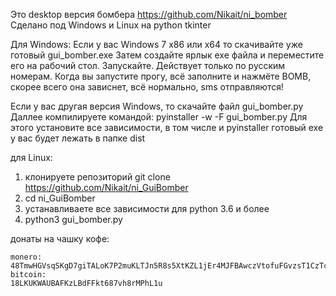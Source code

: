 Это desktop версия бомбера https://github.com/Nikait/ni_bomber 
Сделано под Windows и Linux на python tkinter

Для Windows:
Если у вас Windows 7 x86 или x64 то скачивайте уже готовый gui_bomber.exe
Затем создайте ярлык exe файла и переместите его на рабочий стол.
Запускайте. Действует только по русским номерам. 
Когда вы запустите прогу, всё заполните и нажмёте BOMB, 
скорее всего она зависнет, всё нормально, sms отправляются!

Если у вас другая версия Windows, то скачайте файл gui_bomber.py
Даллее компилируете командой: pyinstaller -w -F gui_bomber.py
Для этого установите все зависимости, в том числе и pyinstaller
готовый exe у вас будет лежать в папке dist

для Linux:
1) клонируете репозиторий git clone https://github.com/Nikait/ni_GuiBomber
2) cd ni_GuiBomber
3) устанавливаете все зависимости для python 3.6 и более
4) python3 gui_bomber.py

донаты на чашку кофе:

    monero: 
    48TmwHGVsqSKgD7giTALoK7P2muKLTJn5R8s5XtKZL1jEr4MJFBAwczVtofuFGvzsT1CzTcFXotwZCDno1UsskqFFZe9wVC
    bitcoin:
    18LKUKWAUBAFKzLBdFFkt687vh8rMPhL1u
